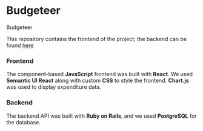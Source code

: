# Budgeteer

Budgeteer

This repository contains the frontend of the project; the backend can be found [here](https://github.com/ryansperzel/budgeteer-backend)

### Frontend

The component-based **JavaScript** frontend was built with **React**. We used **Semantic UI React** along with custom **CSS** to style the frontend. **Chart.js** was used to display expenditure data.

### Backend

The backend API was built with **Ruby on Rails**, and we used **PostgreSQL** for the database.
